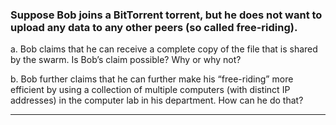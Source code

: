 ### Suppose Bob joins a BitTorrent torrent, but he does not want to upload any data to any other peers (so called free-riding).


a. Bob claims that he can receive a complete copy of the file that is shared by the swarm. Is Bob’s claim possible? Why or why not?

b. Bob further claims that he can further make his “free-riding” more efficient by using a collection of multiple computers (with distinct IP addresses) in the computer lab in his department. How can he do that?

---

